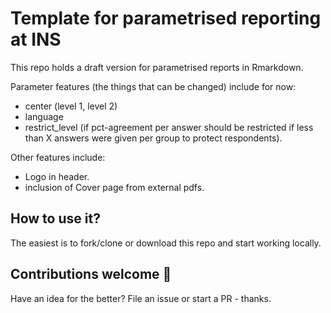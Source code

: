 # Template for parametrised reporting at INS

This repo holds a draft version for parametrised reports in Rmarkdown.  

Parameter features (the things that can be changed) include for now:  

 - center (level 1, level 2)
 - language
 - restrict_level (if pct-agreement per answer should be restricted if less than X answers were given per group to protect respondents). 
 
 Other features include:  
 
 - Logo in header. 
 - inclusion of Cover page from external pdfs. 
 
 
 ## How to use it? 
 
 The easiest is to fork/clone or download this repo and start working locally. 
 
 
 ## Contributions welcome 👋
 
 Have an idea for the better? File an issue or start a PR - thanks. 
 
 
